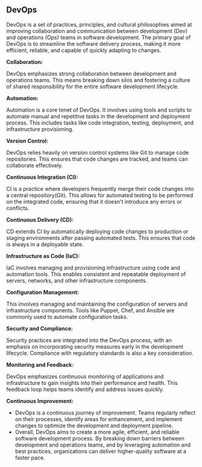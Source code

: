 ## DevOps
DevOps is a set of practices, principles, and cultural philosophies aimed at improving collaboration and communication between development (Dev) and operations (Ops) teams in software development. The primary goal of DevOps is to streamline the software delivery process, making it more efficient, reliable, and capable of quickly adapting to changes.

**Collaboration:**

DevOps emphasizes strong collaboration between development and operations teams. This means breaking down silos and fostering a culture of shared responsibility for the entire software development lifecycle.

**Automation:**

Automation is a core tenet of DevOps. It involves using tools and scripts to automate manual and repetitive tasks in the development and deployment process. This includes tasks like code integration, testing, deployment, and infrastructure provisioning.

**Version Control:**

DevOps relies heavily on version control systems like Git to manage code repositories. This ensures that code changes are tracked, and teams can collaborate effectively.

**Continuous Integration (CI):**

CI is a practice where developers frequently merge their code changes into a central repository(Git). This allows for automated testing to be performed on the integrated code, ensuring that it doesn't introduce any errors or conflicts.

**Continuous Delivery (CD):**

CD extends CI by automatically deploying code changes to production or staging environments after passing automated tests. This ensures that code is always in a deployable state.

**Infrastructure as Code (IaC):**

IaC involves managing and provisioning infrastructure using code and automation tools. This enables consistent and repeatable deployment of servers, networks, and other infrastructure components.

**Configuration Management:**

This involves managing and maintaining the configuration of servers and infrastructure components. Tools like Puppet, Chef, and Ansible are commonly used to automate configuration tasks.

**Security and Compliance:**

Security practices are integrated into the DevOps process, with an emphasis on incorporating security measures early in the development lifecycle. Compliance with regulatory standards is also a key consideration.

**Monitoring and Feedback:**

DevOps emphasizes continuous monitoring of applications and infrastructure to gain insights into their performance and health. This feedback loop helps teams identify and address issues quickly.

**Continuous Improvement:**

- DevOps is a continuous journey of improvement. Teams regularly reflect on their processes, identify areas for enhancement, and implement changes to optimize the development and deployment pipeline.
- Overall, DevOps aims to create a more agile, efficient, and reliable software development process. By breaking down barriers between development and operations teams, and by leveraging automation and best practices, organizations can deliver higher-quality software at a faster pace.

